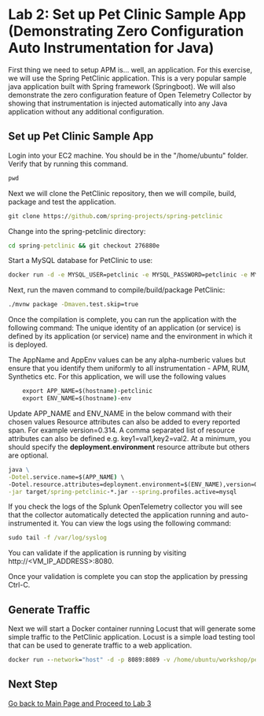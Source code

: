 # Lab 2: Set up Pet Clinic Sample App (Demonstrating Zero Configuration Auto Instrumentation for Java)

First thing we need to setup APM is… well, an application. For this exercise, we will use the Spring PetClinic application. This is a very popular sample java application built with Spring framework (Springboot). We will also demonstrate the zero configuration feature of Open Telemetry Collector by showing that instrumentation is injected automatically into any Java application without any additional configuration.

## Set up Pet Clinic Sample App


Login into your EC2 machine. You should be in the "/home/ubuntu" folder. Verify that by running this command.
```cmd
pwd
```

Next we will clone the PetClinic repository, then we will compile, build, package and test the application.

```cmd
git clone https://github.com/spring-projects/spring-petclinic
```

Change into the spring-petclinic directory:

```cmd
cd spring-petclinic && git checkout 276880e
```

Start a MySQL database for PetClinic to use:

```cmd
docker run -d -e MYSQL_USER=petclinic -e MYSQL_PASSWORD=petclinic -e MYSQL_ROOT_PASSWORD=root -e MYSQL_DATABASE=petclinic -p 3306:3306 docker.io/mysql:5.7.8
```

Next, run the maven command to compile/build/package PetClinic:

```cmd
./mvnw package -Dmaven.test.skip=true
```

Once the compilation is complete, you can run the application with the following command:
The unique identity of an application (or service) is defined by its application (or service) name and the environment in which it is deployed. 

The AppName and AppEnv values can be any alpha-numberic values but ensure that you identify them uniformly to all instrumentation - APM, RUM, Synthetics etc. For this application, we will use the following values 

```cmd
    export APP_NAME=$(hostname)-petclinic
    export ENV_NAME=$(hostname)-env
```

Update APP_NAME and ENV_NAME in the below command with their chosen values
Resource attributes can also be added to every reported span. For example version=0.314. A comma separated list of resource attributes can also be defined e.g. key1=val1,key2=val2.
At a minimum, you should specify the **deployment.environment** resource attribute but others are optional.

```cmd
java \
-Dotel.service.name=$(APP_NAME) \
-Dotel.resource.attributes=deployment.environment=$(ENV_NAME),version=0.314 \
-jar target/spring-petclinic-*.jar --spring.profiles.active=mysql
```

If you check the logs of the Splunk OpenTelemetry collector you will see that the collector automatically detected the application running and auto-instrumented it. You can view the logs using the following command:

```cmd
sudo tail -f /var/log/syslog
```

You can validate if the application is running by visiting http://<VM_IP_ADDRESS>:8080.

Once your validation is complete you can stop the application by pressing Ctrl-C.

## Generate Traffic

Next we will start a Docker container running Locust that will generate some simple traffic to the PetClinic application. Locust is a simple load testing tool that can be used to generate traffic to a web application.

```cmd
docker run --network="host" -d -p 8089:8089 -v /home/ubuntu/workshop/petclinic:/mnt/locust docker.io/locustio/locust -f /mnt/locust/locustfile.py --headless -u 10 -r 3 -H http://127.0.0.1:8080
```

## Next Step

[Go back to Main Page and Proceed to Lab 3](README.md)
